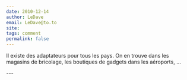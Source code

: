 ```yaml
---
date: 2010-12-14
author: LeDave
email: LeDave@to.to
site: 
tags: comment
permalink: false
---
```


<p>Il existe des adaptateurs pour tous les pays. On en trouve dans les magasins de bricolage, les boutiques de gadgets dans les aéroports, ...</p>
---